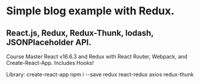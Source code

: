 # Simple blog example with Redux.

## React.js, Redux, Redux-Thunk, lodash, JSONPlaceholder API.

Course  Master React v16.6.3 and Redux with React Router, Webpack, and Create-React-App. Includes Hooks!

Library:
create-react-app 
npm i --save redux react-redux axios redux-thunk